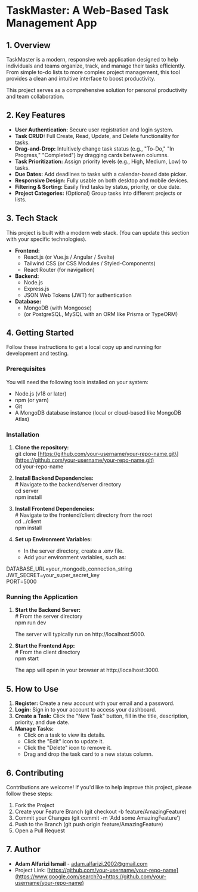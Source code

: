 # **TaskMaster: A Web-Based Task Management App**

## **1\. Overview**

TaskMaster is a modern, responsive web application designed to help individuals and teams organize, track, and manage their tasks efficiently. From simple to-do lists to more complex project management, this tool provides a clean and intuitive interface to boost productivity.

This project serves as a comprehensive solution for personal productivity and team collaboration.

## **2\. Key Features**

* **User Authentication:** Secure user registration and login system.  
* **Task CRUD:** Full Create, Read, Update, and Delete functionality for tasks.  
* **Drag-and-Drop:** Intuitively change task status (e.g., "To-Do," "In Progress," "Completed") by dragging cards between columns.  
* **Task Prioritization:** Assign priority levels (e.g., High, Medium, Low) to tasks.  
* **Due Dates:** Add deadlines to tasks with a calendar-based date picker.  
* **Responsive Design:** Fully usable on both desktop and mobile devices.  
* **Filtering & Sorting:** Easily find tasks by status, priority, or due date.  
* **Project Categories:** (Optional) Group tasks into different projects or lists.

## **3\. Tech Stack**

This project is built with a modern web stack. (You can update this section with your specific technologies).

* **Frontend:**  
  * React.js (or Vue.js / Angular / Svelte)  
  * Tailwind CSS (or CSS Modules / Styled-Components)  
  * React Router (for navigation)  
* **Backend:**  
  * Node.js  
  * Express.js  
  * JSON Web Tokens (JWT) for authentication  
* **Database:**  
  * MongoDB (with Mongoose)  
  * (or PostgreSQL, MySQL with an ORM like Prisma or TypeORM)

## **4\. Getting Started**

Follow these instructions to get a local copy up and running for development and testing.

### **Prerequisites**

You will need the following tools installed on your system:

* Node.js (v18 or later)  
* npm (or yarn)  
* Git  
* A MongoDB database instance (local or cloud-based like MongoDB Atlas)

### **Installation**

1. **Clone the repository:**  
   git clone \[https://github.com/your-username/your-repo-name.git\](https://github.com/your-username/your-repo-name.git)  
   cd your-repo-name

2. **Install Backend Dependencies:**  
   \# Navigate to the backend/server directory  
   cd server  
   npm install

3. **Install Frontend Dependencies:**  
   \# Navigate to the frontend/client directory from the root  
   cd ../client  
   npm install

4. **Set up Environment Variables:**  
   * In the server directory, create a .env file.  
   * Add your environment variables, such as:

DATABASE\_URL=your\_mongodb\_connection\_string  
JWT\_SECRET=your\_super\_secret\_key  
PORT=5000

### **Running the Application**

1. **Start the Backend Server:**  
   \# From the server directory  
   npm run dev

   The server will typically run on http://localhost:5000.  
2. **Start the Frontend App:**  
   \# From the client directory  
   npm start

   The app will open in your browser at http://localhost:3000.

## **5\. How to Use**

1. **Register:** Create a new account with your email and a password.  
2. **Login:** Sign in to your account to access your dashboard.  
3. **Create a Task:** Click the "New Task" button, fill in the title, description, priority, and due date.  
4. **Manage Tasks:**  
   * Click on a task to view its details.  
   * Click the "Edit" icon to update it.  
   * Click the "Delete" icon to remove it.  
   * Drag and drop the task card to a new status column.

## **6\. Contributing**

Contributions are welcome\! If you'd like to help improve this project, please follow these steps:

1. Fork the Project  
2. Create your Feature Branch (git checkout \-b feature/AmazingFeature)  
3. Commit your Changes (git commit \-m 'Add some AmazingFeature')  
4. Push to the Branch (git push origin feature/AmazingFeature)  
5. Open a Pull Request


## **7\. Author**

* **Adam Alfarizi Ismail** \- [adam.alfarizi.2002@gmail.com](mailto:your-email@example.com)  
* Project Link: [https://github.com/your-username/your-repo-name](https://www.google.com/search?q=https://github.com/your-username/your-repo-name)